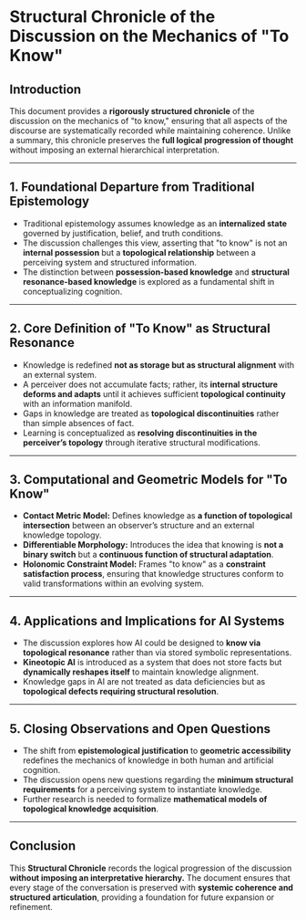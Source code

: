 # **Structural Chronicle of the Discussion on the Mechanics of "To Know"**

## **Introduction**
This document provides a **rigorously structured chronicle** of the discussion on the mechanics of "to know," ensuring that all aspects of the discourse are systematically recorded while maintaining coherence. Unlike a summary, this chronicle preserves the **full logical progression of thought** without imposing an external hierarchical interpretation.

---

## **1. Foundational Departure from Traditional Epistemology**
- Traditional epistemology assumes knowledge as an **internalized state** governed by justification, belief, and truth conditions.
- The discussion challenges this view, asserting that "to know" is not an **internal possession** but a **topological relationship** between a perceiving system and structured information.
- The distinction between **possession-based knowledge** and **structural resonance-based knowledge** is explored as a fundamental shift in conceptualizing cognition.

---

## **2. Core Definition of "To Know" as Structural Resonance**
- Knowledge is redefined **not as storage but as structural alignment** with an external system.
- A perceiver does not accumulate facts; rather, its **internal structure deforms and adapts** until it achieves sufficient **topological continuity** with an information manifold.
- Gaps in knowledge are treated as **topological discontinuities** rather than simple absences of fact.
- Learning is conceptualized as **resolving discontinuities in the perceiver’s topology** through iterative structural modifications.

---

## **3. Computational and Geometric Models for "To Know"**
- **Contact Metric Model:** Defines knowledge as **a function of topological intersection** between an observer’s structure and an external knowledge topology.
- **Differentiable Morphology:** Introduces the idea that knowing is **not a binary switch** but a **continuous function of structural adaptation**.
- **Holonomic Constraint Model:** Frames "to know" as a **constraint satisfaction process**, ensuring that knowledge structures conform to valid transformations within an evolving system.

---

## **4. Applications and Implications for AI Systems**
- The discussion explores how AI could be designed to **know via topological resonance** rather than via stored symbolic representations.
- **Kineotopic AI** is introduced as a system that does not store facts but **dynamically reshapes itself** to maintain knowledge alignment.
- Knowledge gaps in AI are not treated as data deficiencies but as **topological defects requiring structural resolution**.

---

## **5. Closing Observations and Open Questions**
- The shift from **epistemological justification** to **geometric accessibility** redefines the mechanics of knowledge in both human and artificial cognition.
- The discussion opens new questions regarding the **minimum structural requirements** for a perceiving system to instantiate knowledge.
- Further research is needed to formalize **mathematical models of topological knowledge acquisition**.

---

## **Conclusion**
This **Structural Chronicle** records the logical progression of the discussion **without imposing an interpretative hierarchy.** The document ensures that every stage of the conversation is preserved with **systemic coherence and structured articulation**, providing a foundation for future expansion or refinement.

